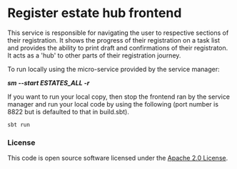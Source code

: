 # Register estate hub frontend

This service is responsible for navigating the user to respective sections of their registration. It shows the progress of their registration on a task list and provides the ability to print draft and confirmations of their registraton.
It acts as a 'hub' to other parts of their registration journey.

To run locally using the micro-service provided by the service manager:

***sm --start ESTATES_ALL -r***

If you want to run your local copy, then stop the frontend ran by the service manager and run your local code by using the following (port number is 8822 but is defaulted to that in build.sbt).

`sbt run`

### License

This code is open source software licensed under the [Apache 2.0 License]("http://www.apache.org/licenses/LICENSE-2.0.html").
